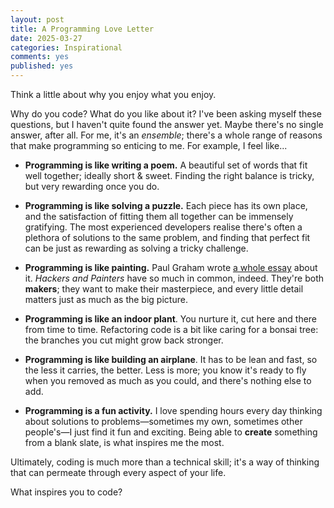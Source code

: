 ```yaml
---
layout: post
title: A Programming Love Letter
date: 2025-03-27
categories: Inspirational
comments: yes
published: yes
---
```


<!-- I tried writing this post before, but felt it was a bit too corny. Regardless, I decided to revamp it and share it anyway. Some of you may find it inspiring, perhaps. -->

Think a little about why you enjoy what you enjoy.

Why do you code? What do you like about it? I've been asking myself these questions, but I haven't quite found the answer yet. Maybe there's no single answer, after all. For me, it's an _ensemble_; there's a whole range of reasons that make programming so enticing to me. For example, I feel like...

- **Programming is like writing a poem.** A beautiful set of words that fit well together; ideally short &amp; sweet. Finding the right balance is tricky, but very rewarding once you do.

- **Programming is like solving a puzzle.** Each piece has its own place, and the satisfaction of fitting them all together can be immensely gratifying. The most experienced developers realise there's often a plethora of solutions to the same problem, and finding that perfect fit can be just as rewarding as solving a tricky challenge.

- **Programming is like painting.** Paul Graham wrote [a whole essay](http://www.paulgraham.com/hp.html) about it. _Hackers and Painters_ have so much in common, indeed. They're both **makers**; they want to make their masterpiece, and every little detail matters just as much as the big picture.

- **Programming is like an indoor plant**. You nurture it, cut here and there from time to time. Refactoring code is a bit like caring for a bonsai tree: the branches you cut might grow back stronger.

- **Programming is like building an airplane**. It has to be lean and fast, so the less it carries, the better. Less is more; you know it's ready to fly when you removed as much as you could, and there's nothing else to add.

- **Programming is a fun activity.** I love spending hours every day thinking about solutions to problems—sometimes my own, sometimes other people's—I just find it fun and exciting. Being able to **create** something from a blank slate, is what inspires me the most.

Ultimately, coding is much more than a technical skill; it's a way of thinking that can permeate through every aspect of your life.

What inspires you to code?
